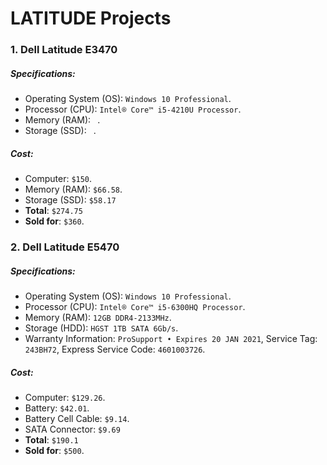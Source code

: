 # LATITUDE Projects

### 1. Dell Latitude E3470

##### Specifications:

- Operating System (OS): `Windows 10 Professional`.
- Processor (CPU): `Intel® Core™ i5-4210U Processor`.
- Memory (RAM): ` `.
- Storage (SSD): ` `.

##### Cost:

- Computer: `$150`.
- Memory (RAM): `$66.58`.
- Storage (SSD): `$58.17`
- **Total**: `$274.75`
- **Sold for**: `$360`.

### 2. Dell Latitude E5470

##### Specifications:

- Operating System (OS): `Windows 10 Professional`.
- Processor (CPU): `Intel® Core™ i5-6300HQ Processor`.
- Memory (RAM): `12GB DDR4-2133MHz`.
- Storage (HDD): `HGST 1TB SATA 6Gb/s`.
- Warranty Information: `ProSupport • Expires 20 JAN 2021`, Service Tag: `243BH72`, Express Service Code: `4601003726`.

##### Cost:

- Computer: `$129.26`.
- Battery: `$42.01`.
- Battery Cell Cable: `$9.14`.
- SATA Connector: `$9.69`
- **Total**: `$190.1`
- **Sold for**: `$500`.
